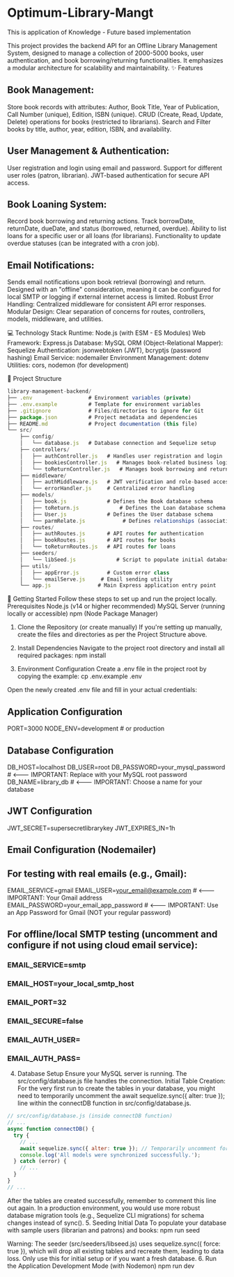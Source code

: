 # Optimum-Library-Mangt
This is application of Knowledge - Future based implementation

This project provides the backend API for an Offline Library Management System, designed to manage a collection of 2000-5000 books, user authentication, and book borrowing/returning functionalities. It emphasizes a modular architecture for scalability and maintainability.
✨ Features
## Book Management:
Store book records with attributes: Author, Book Title, Year of Publication, Call Number (unique), Edition, ISBN (unique).
CRUD (Create, Read, Update, Delete) operations for books (restricted to librarians).
Search and Filter books by title, author, year, edition, ISBN, and availability.
## User Management & Authentication:
User registration and login using email and password.
Support for different user roles (patron, librarian).
JWT-based authentication for secure API access.
## Book Loaning System:
Record book borrowing and returning actions.
Track borrowDate, returnDate, dueDate, and status (borrowed, returned, overdue).
Ability to list loans for a specific user or all loans (for librarians).
Functionality to update overdue statuses (can be integrated with a cron job).
## Email Notifications:
Sends email notifications upon book retrieval (borrowing) and return.
Designed with an "offline" consideration, meaning it can be configured for local SMTP or logging if external internet access is limited.
Robust Error Handling: Centralized middleware for consistent API error responses.
Modular Design: Clear separation of concerns for routes, controllers, models, middleware, and utilities.

💻 Technology Stack
Runtime: Node.js (with ESM - ES Modules)
Web Framework: Express.js
Database: MySQL
ORM (Object-Relational Mapper): Sequelize
Authentication: jsonwebtoken (JWT), bcryptjs (password hashing)
Email Service: nodemailer
Environment Management: dotenv
Utilities: cors, nodemon (for development)

📂 Project Structure
```javascript
library-management-backend/
├── .env                  # Environment variables (private)
├── .env.example          # Template for environment variables
├── .gitignore            # Files/directories to ignore for Git
├── package.json          # Project metadata and dependencies
├── README.md             # Project documentation (this file)
└── src/
    ├── config/
    │   └── database.js   # Database connection and Sequelize setup
    ├── controllers/
    │   ├── authController.js   # Handles user registration and login
    │   ├── bookiesController.js   # Manages book-related business logic
    │   └── toReturnController.js   # Manages book borrowing and returning logic
    ├── middleware/
    │   ├── authMiddleware.js   # JWT verification and role-based access control
    │   └── errorHandler.js     # Centralized error handling
    ├── models/
    │   ├── book.js             # Defines the Book database schema
    │   ├── toReturn.js             # Defines the Loan database schema
    │   ├── User.js             # Defines the User database schema
    │   └── parmRelate.js            # Defines relationships (associations) between models
    ├── routes/
    │   ├── authRoutes.js       # API routes for authentication
    │   ├── bookRoutes.js       # API routes for books
    │   └── toReturnRoutes.js   # API routes for loans
    ├── seeders/
    │   └── libSeed.js             # Script to populate initial database data
    ├── utils/
    │   ├── appError.js         # Custom error class
    │   └── emailServe.js     # Email sending utility
    └── app.js               # Main Express application entry point
```

🚀 Getting Started
Follow these steps to set up and run the project locally.
Prerequisites
Node.js (v14 or higher recommended)
MySQL Server (running locally or accessible)
npm (Node Package Manager)
1. Clone the Repository (or create manually)
If you're setting up manually, create the files and directories as per the Project Structure above.
2. Install Dependencies
Navigate to the project root directory and install all required packages:
npm install

3. Environment Configuration
Create a .env file in the project root by copying the example:
cp .env.example .env

Open the newly created .env file and fill in your actual credentials:
## Application Configuration
PORT=3000
NODE_ENV=development # or production

## Database Configuration
DB_HOST=localhost
DB_USER=root
DB_PASSWORD=your_mysql_password # <--- IMPORTANT: Replace with your MySQL root password
DB_NAME=library_db             # <--- IMPORTANT: Choose a name for your database

## JWT Configuration
JWT_SECRET=supersecretlibrarykey
JWT_EXPIRES_IN=1h

## Email Configuration (Nodemailer)
## For testing with real emails (e.g., Gmail):
EMAIL_SERVICE=gmail
EMAIL_USER=your_email@example.com      # <--- IMPORTANT: Your Gmail address
EMAIL_PASSWORD=your_email_app_password # <--- IMPORTANT: Use an App Password for Gmail (NOT your regular password)

## For offline/local SMTP testing (uncomment and configure if not using cloud email service):
### EMAIL_SERVICE=smtp
### EMAIL_HOST=your_local_smtp_host
### EMAIL_PORT=32
### EMAIL_SECURE=false
### EMAIL_AUTH_USER=
### EMAIL_AUTH_PASS=

4. Database Setup
Ensure your MySQL server is running. The src/config/database.js file handles the connection.
Initial Table Creation:
For the very first run to create the tables in your database, you might need to temporarily uncomment the await sequelize.sync({ alter: true }); line within the connectDB function in src/config/database.js.
```javascript
// src/config/database.js (inside connectDB function)
// ...
async function connectDB() {
  try {
    // ...
    await sequelize.sync({ alter: true }); // Temporarily uncomment for first run
    console.log('All models were synchronized successfully.');
  } catch (error) {
    // ...
  }
}
// ...
```

After the tables are created successfully, remember to comment this line out again. In a production environment, you would use more robust database migration tools (e.g., Sequelize CLI migrations) for schema changes instead of sync().
5. Seeding Initial Data
To populate your database with sample users (librarian and patrons) and books:
npm run seed

Warning: The seeder (src/seeders/libseed.js) uses sequelize.sync({ force: true }), which will drop all existing tables and recreate them, leading to data loss. Only use this for initial setup or if you want a fresh database.
6. Run the Application
Development Mode (with Nodemon)
npm run dev